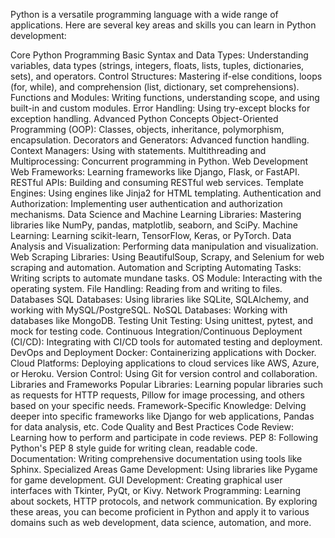 Python is a versatile programming language with a wide range of applications. Here are several key areas and skills you can learn in Python development:

Core Python Programming
Basic Syntax and Data Types: Understanding variables, data types (strings, integers, floats, lists, tuples, dictionaries, sets), and operators.
Control Structures: Mastering if-else conditions, loops (for, while), and comprehension (list, dictionary, set comprehensions).
Functions and Modules: Writing functions, understanding scope, and using built-in and custom modules.
Error Handling: Using try-except blocks for exception handling.
Advanced Python Concepts
Object-Oriented Programming (OOP): Classes, objects, inheritance, polymorphism, encapsulation.
Decorators and Generators: Advanced function handling.
Context Managers: Using with statements.
Multithreading and Multiprocessing: Concurrent programming in Python.
Web Development
Web Frameworks: Learning frameworks like Django, Flask, or FastAPI.
RESTful APIs: Building and consuming RESTful web services.
Template Engines: Using engines like Jinja2 for HTML templating.
Authentication and Authorization: Implementing user authentication and authorization mechanisms.
Data Science and Machine Learning
Libraries: Mastering libraries like NumPy, pandas, matplotlib, seaborn, and SciPy.
Machine Learning: Learning scikit-learn, TensorFlow, Keras, or PyTorch.
Data Analysis and Visualization: Performing data manipulation and visualization.
Web Scraping
Libraries: Using BeautifulSoup, Scrapy, and Selenium for web scraping and automation.
Automation and Scripting
Automating Tasks: Writing scripts to automate mundane tasks.
OS Module: Interacting with the operating system.
File Handling: Reading from and writing to files.
Databases
SQL Databases: Using libraries like SQLite, SQLAlchemy, and working with MySQL/PostgreSQL.
NoSQL Databases: Working with databases like MongoDB.
Testing
Unit Testing: Using unittest, pytest, and mock for testing code.
Continuous Integration/Continuous Deployment (CI/CD): Integrating with CI/CD tools for automated testing and deployment.
DevOps and Deployment
Docker: Containerizing applications with Docker.
Cloud Platforms: Deploying applications to cloud services like AWS, Azure, or Heroku.
Version Control: Using Git for version control and collaboration.
Libraries and Frameworks
Popular Libraries: Learning popular libraries such as requests for HTTP requests, Pillow for image processing, and others based on your specific needs.
Framework-Specific Knowledge: Delving deeper into specific frameworks like Django for web applications, Pandas for data analysis, etc.
Code Quality and Best Practices
Code Review: Learning how to perform and participate in code reviews.
PEP 8: Following Python's PEP 8 style guide for writing clean, readable code.
Documentation: Writing comprehensive documentation using tools like Sphinx.
Specialized Areas
Game Development: Using libraries like Pygame for game development.
GUI Development: Creating graphical user interfaces with Tkinter, PyQt, or Kivy.
Network Programming: Learning about sockets, HTTP protocols, and network communication.
By exploring these areas, you can become proficient in Python and apply it to various domains such as web development, data science, automation, and more.